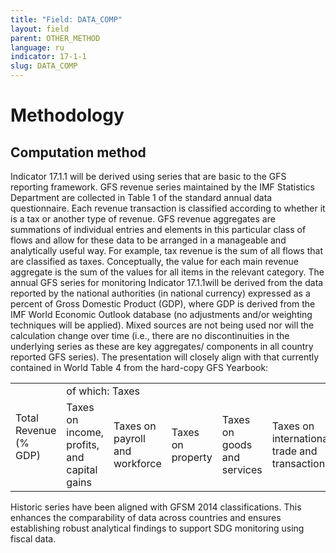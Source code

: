 ```yaml
---
title: "Field: DATA_COMP"
layout: field
parent: OTHER_METHOD
language: ru
indicator: 17-1-1
slug: DATA_COMP
---
```

# Methodology

## Computation method

Indicator 17.1.1 will be derived using series that are basic to the GFS reporting framework. GFS revenue series maintained by the IMF Statistics Department are collected in Table 1 of the standard annual data questionnaire. Each revenue transaction is classified according to whether it is a tax or another type of revenue. GFS revenue aggregates are summations of individual entries and elements in this particular class of flows and allow for these data to be arranged in a manageable and analytically useful way. For example, tax revenue is the sum of all flows that are classified as taxes. Conceptually, the value for each main revenue aggregate is the sum of the values for all items in the relevant category. The annual GFS series for monitoring Indicator 17.1.1will be derived from the data reported by the national authorities (in national currency) expressed as a percent of Gross Domestic Product (GDP), where GDP is derived from the IMF World Economic Outlook database (no adjustments and/or weighting techniques will be applied). Mixed sources are not being used nor will the calculation change over time (i.e., there are no discontinuities in the underlying series as these are key aggregates/ components in all country reported GFS series). The presentation will closely align with that currently contained in World Table 4 from the hard-copy GFS Yearbook:

<table>
  <tr>
   <td rowspan="2">Total Revenue (% GDP)</td>
   <td colspan="7">of which: Taxes</td>
   <td rowspan="2">of which: Social contributions</td>
   <td rowspan="2">of which: Grants</td>
   <td rowspan="2">of which: Other revenue</td>
  </tr>
  <tr>
   <td>Taxes on income, profits, and capital gains</td>
   <td>Taxes on payroll and workforce</td>
   <td>Taxes on property</td>
   <td>Taxes on goods and services</td>
   <td>Taxes on international trade and transactions</td>
   <td>Other taxes</td>
   <td>Total</td>
  </tr>
</table>

Historic series have been aligned with GFSM 2014 classifications. This enhances the comparability of data across countries and ensures establishing robust analytical findings to support SDG monitoring using fiscal data.
